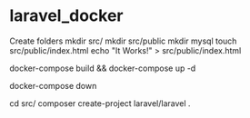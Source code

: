 # laravel_docker

Create folders
mkdir src/
mkdir src/public
mkdir mysql
touch src/public/index.html
echo "It Works!" > src/public/index.html

docker-compose build && docker-compose up -d

docker-compose down



cd src/
composer create-project laravel/laravel .